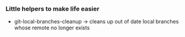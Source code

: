 ### Little helpers to make life easier

* git-local-branches-cleanup	-> cleans up out of date local branches whose remote no longer exists